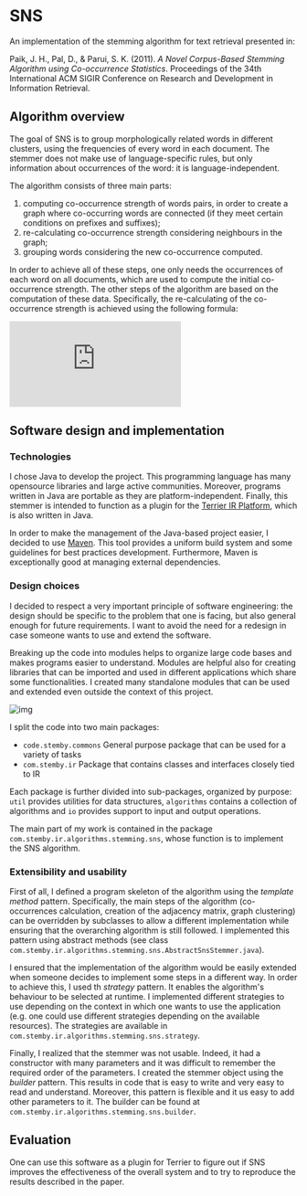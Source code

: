 # SNS
An implementation of the stemming algorithm for text retrieval presented in:

Paik, J. H., Pal, D., & Parui, S. K. (2011). *A Novel Corpus-Based Stemming Algorithm using Co-occurrence Statistics*. Proceedings of the 34th International ACM SIGIR Conference on Research and Development in Information Retrieval.
## Algorithm overview
The goal of SNS is to group morphologically related words in different clusters, using the frequencies of every word in each document. The stemmer does not make use of language-specific rules, but only information about occurrences of the word: it is language-independent.

The algorithm consists of three main parts:
1. computing co-occurrence strength of words pairs, in order to create a graph where co-occurring words are connected (if they meet certain conditions on prefixes and suffixes);
2. re-calculating co-occurrence strength considering neighbours in the graph;
3. grouping words considering the new co-occurrence computed.

In order to achieve all of these steps, one only needs the occurrences of each word on all documents, which are used to compute the initial co-occurrence strength. The other steps of the algorithm are based on the computation of these data. Specifically, the re-calculating of the co-occurrence strength is achieved using the following formula:

![img](http://latex.codecogs.com/svg.latex?RCO%28a%2Cb%29%3DCO%28a%2Cb%29%2B%5Csum_%7Bc%5CinN_%7Ba%2Cb%7D%7Dmin%28CO%28a%2Cc%29%2CCO%28c%2Cb%29%29%5Ccdot0.5)

## Software design and implementation
### Technologies
I chose Java to develop the project. This programming language has many opensource libraries and large active communities. Moreover, programs written in Java are portable as they are platform-independent. Finally, this stemmer is intended to function as a plugin for the [Terrier IR Platform](http://terrier.org/), which is also written in Java.

In order to make the management of the Java-based project easier, I decided to use [Maven](https://maven.apache.org/). This tool provides a uniform build system and some guidelines for best practices development. Furthermore, Maven is exceptionally good at managing external dependencies.
### Design choices
I decided to respect a very important principle of software engineering: the design should be specific to the problem that one is facing, but also general enough for future requirements. I want to avoid the need for a redesign in case someone wants to use and extend the software.

Breaking up the code into modules helps to organize large code bases and makes programs easier to understand. Modules are helpful also for creating libraries that can be imported and used in different applications which share some functionalities. I created many standalone modules that can be used and extended even outside the context of this project.

![img](https://www.imageupload.co.uk/images/2018/06/12/com.stemby.png)

I split the code into two main packages:
- `code.stemby.commons` General purpose package that can be used for a variety of tasks
- `com.stemby.ir` Package that contains classes and interfaces closely tied to IR

Each package is further divided into sub-packages, organized by purpose: `util` provides utilities for data structures, `algorithms` contains a collection of algorithms and `io` provides support to input and output operations.

The main part of my work is contained in the package `com.stemby.ir.algorithms.stemming.sns`, whose function is to implement the SNS algorithm.

### Extensibility and usability
First of all, I defined a program skeleton of the algorithm using the *template method* pattern. Specifically, the main steps of the algorithm (co-occurrences calculation, creation of the adjacency matrix, graph clustering) can be overridden by subclasses to allow a different implementation while ensuring that the overarching algorithm is still followed. I implemented this pattern using abstract methods (see class `com.stemby.ir.algorithms.stemming.sns.AbstractSnsStemmer.java`).

I ensured that the implementation of the algorithm would be easily extended when someone decides to implement some steps in a different way. In order to achieve this, I used th *strategy* pattern. It enables the algorithm's behaviour to be selected at runtime. I implemented different strategies to use depending on the context in which one wants to use the application (e.g. one could use different strategies depending on the available resources). The strategies are available in `com.stemby.ir.algorithms.stemming.sns.strategy`.

Finally, I realized that the stemmer was not usable. Indeed, it had a constructor with many parameters and it was difficult to remember the required order of the parameters. I created the stemmer object using the *builder* pattern. This results in code that is easy to write and very easy to read and understand. Moreover, this pattern is flexible and it us easy to add other parameters to it. The builder can be found at `com.stemby.ir.algorithms.stemming.sns.builder`.

## Evaluation
One can use this software as a plugin for Terrier to figure out if SNS improves the effectiveness of the overall system and to try to reproduce the results described in the paper.
